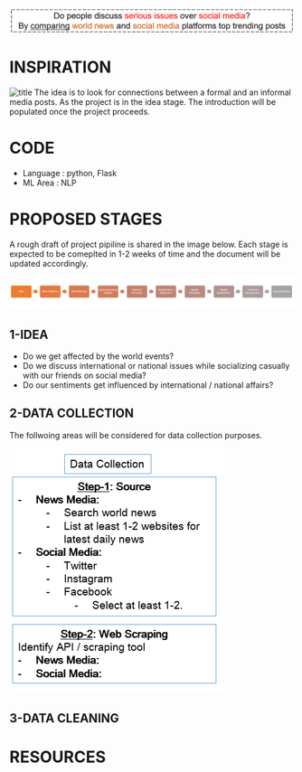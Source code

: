 ![title](images/title.PNG)

# INSPIRATION
![title](images/inspiration.PNG)
The idea is to look for connections between a formal and an informal media posts. As the project is in the idea stage. The introduction will be populated once the project proceeds. 

# CODE
- Language : python, Flask
- ML Area  : NLP 

# PROPOSED STAGES
A rough draft of project pipiline is shared in the image below. Each stage is expected to be comeplted in 1-2 weeks of time and the document will be updated accordingly. 

![title](images/stages.PNG)

## 1-IDEA
- Do we get affected by the world events? 
- Do we discuss international or national issues while socializing casually with our friends on social media?
- Do our sentiments get influenced by international / national affairs?

## 2-DATA COLLECTION
The follwoing areas will be considered for data collection purposes. 

![title](images/data_collection.PNG)

## 3-DATA CLEANING



# RESOURCES
